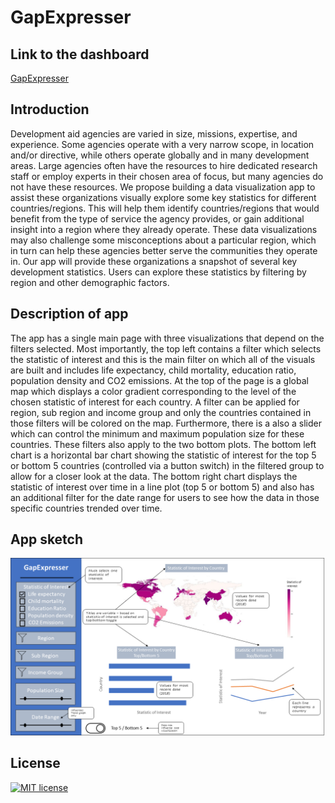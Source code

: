 # GapExpresser

## Link to the dashboard

[GapExpresser](https://dsci532-gapexpresser.herokuapp.com/)

## Introduction
Development aid agencies are varied in size, missions, expertise, and experience. Some agencies operate with a very narrow scope, in location and/or directive, while others operate globally and in many development areas.  Large agencies often have the resources to hire dedicated research staff or employ experts in their chosen area of focus, but many agencies do not have these resources.   We propose building a data visualization app to assist these organizations visually explore some key statistics for different countries/regions.  This will help them identify countries/regions that would benefit from the type of service the agency provides, or gain additional insight into a region where they already operate.  These data visualizations may also challenge some misconceptions about a particular region, which in turn can help these agencies better serve the communities they operate in.   Our app will provide these organizations a snapshot of several key development statistics. Users can explore these statistics by filtering by region and other demographic factors.

## Description of app
The app has a single main page with three visualizations that depend on the filters selected. Most importantly, the top left contains a filter which selects the statistic of interest and this is the main filter on which all of the visuals are built and includes life expectancy, child mortality, education ratio, population density and CO2 emissions. At the top of the page is a global map which displays a color gradient corresponding to the level of the chosen statistic of interest for each country. A filter can be applied for region, sub region and income group and only the countries contained in those filters will be colored on the map. Furthermore, there is a also a slider which can control the minimum and maximum population size for these countries. These filters also apply to the two bottom plots. The bottom left chart is a horizontal bar chart showing the statistic of interest for the top 5 or bottom 5 countries (controlled via a button switch) in the filtered group to allow for a closer look at the data. The bottom right chart displays the statistic of interest over time in a line plot (top 5 or bottom 5) and also has an additional filter for the date range for users to see how the data in those specific countries trended over time.

## App sketch
![](imgs/AppSketch.png)


## **License**
[![MIT license](https://img.shields.io/badge/License-MIT-blue.svg)](https://github.com/UBC-MDS/532-Group21/blob/main/LICENSE)